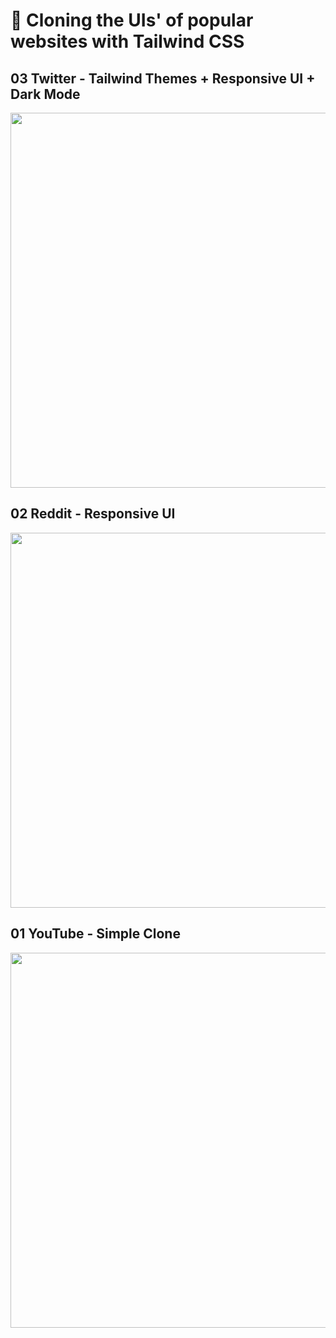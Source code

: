 # 🍃 Cloning the UIs' of popular websites with Tailwind CSS

## 03 Twitter - Tailwind Themes + Responsive UI + Dark Mode
<img src="demos/03_twitter.gif" width="600">

## 02 Reddit - Responsive UI
<img src="demos/02_reddit.gif" width="600">

## 01 YouTube - Simple Clone
<img src="/demos/01_youtube.gif" width="600">
